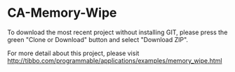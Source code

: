 # CA-Memory-Wipe

To download the most recent project without installing GIT, please press the green "Clone or Download" button and select "Download ZIP".

For more detail about this project, please visit http://tibbo.com/programmable/applications/examples/memory_wipe.html
